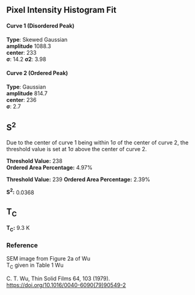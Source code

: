 ## Pixel Intensity Histogram Fit

#### Curve 1 (Disordered Peak)
**Type**: Skewed Gaussian\
**amplitude** 1088.3\
**center**: 233\
**σ**: 14.2
**σ2**: 3.98

#### Curve 2 (Ordered Peak)
**Type**: Gaussian\
**amplitude** 814.7\
**center**: 236\
**σ**: 2.7



## S<sup>2</sup>

Due to the center of curve 1 being within 1σ of the center of
curve 2, the threshold value is set at 1σ above the center of curve 2.

**Threshold Value:** 238\
**Ordered Area Percentage:** 4.97%


**Threshold Value:** 239
**Ordered Area Percentage:** 2.39%


**S<sup>2</sup>:** 0.0368

## T<sub>C</sub>
**T<sub>C</sub>:**  9.3 K


### Reference
SEM image from Figure 2a of Wu \
T<sub>C</sub> given in Table 1 Wu


C. T. Wu, Thin Solid Films 64, 103 (1979).\
https://doi.org/10.1016/0040-6090(79)90549-2
